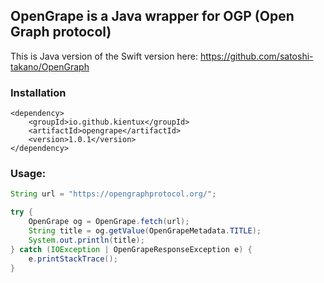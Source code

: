 ## OpenGrape is a Java wrapper for OGP (Open Graph protocol)

This is Java version of the Swift version here: https://github.com/satoshi-takano/OpenGraph

### Installation
```
<dependency>
    <groupId>io.github.kientux</groupId>
    <artifactId>opengrape</artifactId>
    <version>1.0.1</version>
</dependency>
```

### Usage:

```java
String url = "https://opengraphprotocol.org/";

try {
    OpenGrape og = OpenGrape.fetch(url);
    String title = og.getValue(OpenGrapeMetadata.TITLE);
    System.out.println(title);
} catch (IOException | OpenGrapeResponseException e) {
    e.printStackTrace();
}
```